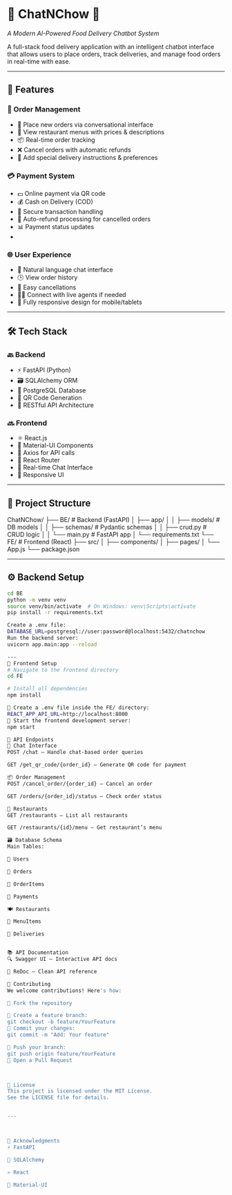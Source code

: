 # 🍔 ChatNChow 💬  
*A Modern AI-Powered Food Delivery Chatbot System*

A full-stack food delivery application with an intelligent chatbot interface that allows users to place orders, track deliveries, and manage food orders in real-time with ease.

---

## 🚀 Features

### 🛒 Order Management
- 🤖 Place new orders via conversational interface
- 📖 View restaurant menus with prices & descriptions
- 📦 Real-time order tracking
- ❌ Cancel orders with automatic refunds
- 📝 Add special delivery instructions & preferences

### 💳 Payment System
- 💵 Online payment via QR code
- 💰 Cash on Delivery (COD)
- 🔐 Secure transaction handling
- 🔄 Auto-refund processing for cancelled orders
- 📊 Payment status updates
- 

### 🌐 User Experience
- 💬 Natural language chat interface
- 🕒 View order history
- 🛑 Easy cancellations
- 🙋‍♀️ Connect with live agents if needed
- 📱 Fully responsive design for mobile/tablets

---

## 🛠️ Tech Stack

### 🔙 Backend
- ⚡ FastAPI (Python)
- 🗃️ SQLAlchemy ORM
- 🐘 PostgreSQL Database
- 🔳 QR Code Generation
- 🔁 RESTful API Architecture

### 🔜 Frontend
- ⚛️ React.js
- 🎨 Material-UI Components
- 🔄 Axios for API calls
- 🧭 React Router
- 🧠 Real-time Chat Interface
- 📱 Responsive UI

---

## 🧭 Project Structure
ChatNChow/
├── BE/ # Backend (FastAPI)
│ ├── app/
│ │ ├── models/ # DB models
│ │ ├── schemas/ # Pydantic schemas
│ │ ├── crud.py # CRUD logic
│ │ └── main.py # FastAPI app
│ └── requirements.txt
└── FE/ # Frontend (React)
├── src/
│ ├── components/
│ ├── pages/
│ └── App.js
└── package.json

---

## ⚙️ Backend Setup

```bash
cd BE
python -m venv venv
source venv/bin/activate  # On Windows: venv\Scripts\activate
pip install -r requirements.txt

Create a .env file:
DATABASE_URL=postgresql://user:password@localhost:5432/chatnchow
Run the backend server:
uvicorn app.main:app --reload

---
🎨 Frontend Setup
# Navigate to the frontend directory
cd FE

# Install all dependencies
npm install

📁 Create a .env file inside the FE/ directory:
REACT_APP_API_URL=http://localhost:8000
🚀 Start the frontend development server:
npm start

📡 API Endpoints
💬 Chat Interface
POST /chat – Handle chat-based order queries

GET /get_qr_code/{order_id} – Generate QR code for payment

📦 Order Management
POST /cancel_order/{order_id} – Cancel an order

GET /orders/{order_id}/status – Check order status

🍴 Restaurants
GET /restaurants – List all restaurants

GET /restaurants/{id}/menu – Get restaurant’s menu

🗃️ Database Schema
Main Tables:

🧑 Users

🧾 Orders

🍱 OrderItems

💸 Payments

🍽️ Restaurants

🧆 MenuItems

🛵 Deliveries


📚 API Documentation
🔍 Swagger UI – Interactive API docs

📘 ReDoc – Clean API reference

🤝 Contributing
We welcome contributions! Here's how:

🍴 Fork the repository

🌿 Create a feature branch:
git checkout -b feature/YourFeature
💾 Commit your changes:
git commit -m "Add: Your feature"

🚀 Push your branch:
git push origin feature/YourFeature
📩 Open a Pull Request



📄 License
This project is licensed under the MIT License.
See the LICENSE file for details.


---



🙏 Acknowledgments
⚡ FastAPI

🧠 SQLAlchemy

⚛️ React

🎨 Material-UI





